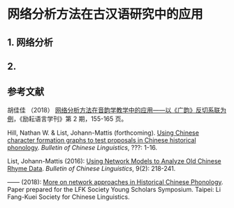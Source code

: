 # 网络分析方法在古汉语研究中的应用

## 1. 网络分析

## 2. 

## 参考文献

胡佳佳 （2018） [网络分析方法在音韵学教学中的应用——以《广韵》反切系联为例](http://kns.cnki.net/KCMS/detail/detail.aspx?dbname=cjfd2018&filename=lyyy201802013&dbcode=cjfq)，《励耘语言学刊》第 2 期，155-165 页。

Hill, Nathan W. & List, Johann-Mattis (forthcoming). [Using Chinese character formation graphs to test proposals in Chinese historical phonology](http://lingulist.de/documents/papers/hill-list-2019-chinese-character-formation-graphs.pdf). *Bulletin of Chinese Linguistics*, ???: 1-16.

List, Johann-Mattis (2016): [Using Network Models to Analyze Old Chinese Rhyme Data](https://doi.org/10.1163/2405478X-00902004). *Bulletin of Chinese Linguistics*, 9(2): 218-241.

—— (2018): [More on network approaches in Historical Chinese Phonology]((https://hal.archives-ouvertes.fr/hal-01706927v2/document)). Paper prepared for the LFK Society Young Scholars Symposium. Taipei: Li Fang-Kuei Society for Chinese Linguistics.